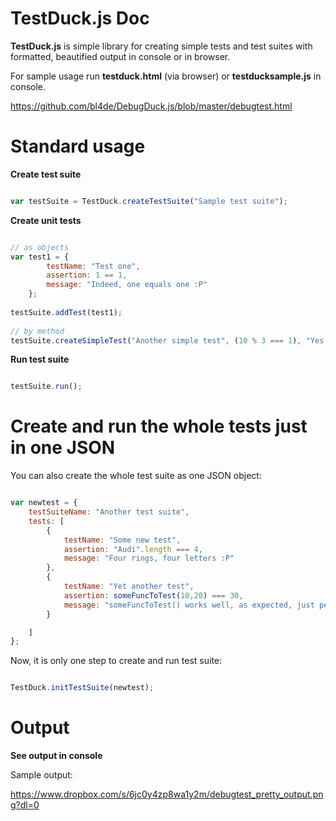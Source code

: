 TestDuck.js Doc
===============

**TestDuck.js** is simple library for creating simple tests and test suites with formatted, beautified output in console
 or in browser.

For sample usage run **testduck.html** (via browser) or **testducksample.js** in console.

https://github.com/bl4de/DebugDuck.js/blob/master/debugtest.html


Standard usage
==============

**Create test suite**

```javascript

var testSuite = TestDuck.createTestSuite("Sample test suite");


```

**Create unit tests**

```javascript

// as objects
var test1 = {
        testName: "Test one",
        assertion: 1 == 1,
        message: "Indeed, one equals one :P"
    };
    
testSuite.addTest(test1);
 
// by method
testSuite.createSimpleTest("Another simple test", (10 % 3 === 1), "Yes, 10 modulo 3 equals 1");

```

**Run test suite**

```javascript

testSuite.run();

```

Create and run the whole tests just in one JSON
===============================================

You can also create the whole test suite as one JSON object:

```javascript

var newtest = {
	testSuiteName: "Another test suite",
	tests: [
		{
			testName: "Some new test",
			assertion: "Audi".length === 4,
			message: "Four rings, four letters :P"
		},
		{
			testName: "Yet another test",
			assertion: someFuncToTest(10,20) === 30,
			message: "someFuncToTest() works well, as expected, just perfect :)"
		}

	]
};

```

Now, it is only one step to create and run test suite:

```javascript

TestDuck.initTestSuite(newtest);


```


Output
======

**See output in console**

Sample output:

https://www.dropbox.com/s/6jc0y4zp8wa1y2m/debugtest_pretty_output.png?dl=0

